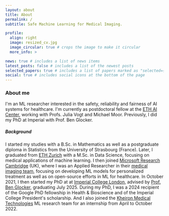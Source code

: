 ```yaml
---
layout: about
title: About
permalink: /
subtitle: Safe Machine Learning for Medical Imaging.

profile:
  align: right
  image: resized_cv.jpg
  image_circular: true # crops the image to make it circular
  more_info: >

news: true # includes a list of news items
latest_posts: false # includes a list of the newest posts
selected_papers: true # includes a list of papers marked as "selected={true}"
social: true # includes social icons at the bottom of the page
---
```


### About me

I'm an ML researcher interested in the safety, reliability and fairness of AI systems for healthcare. I'm currently as postdoctoral fellow at the [ETH AI Center](https://ai.ethz.ch), working with Profs. Julia Vogt and Michael Moor. Previously, I did my PhD at Imperial with Prof. Ben Glocker. <br/>

##### Background 
I started my studies with a B.Sc. in Mathematics as well as a postgraduate diploma in Statistics from the University of Strasbourg (France). Later, I graduated from [ETH Zurich](https://ethz.ch/en.html) with a M.Sc. in Data Science, focusing on medical applications of machine learning. I then joined [Microsoft Research Cambridge](https://www.microsoft.com/en-us/research/lab/microsoft-research-cambridge/) (UK), where I was an Applied Researcher in their [medical imaging team](https://www.microsoft.com/en-us/research/project/medical-image-analysis/), focusing on developing ML models for personalized treatment as well as on open-source efforts in ML for healthcare. In October 2021, I then started my PhD at at [Imperial College London](https://www.imperial.ac.uk/), advised by [Prof. Ben Glocker](http://wp.doc.ic.ac.uk/bglocker/), graduating July 2025. During my PhD,  I was a 2024 recipient of the Google PhD fellowship in Health & Bioscience and of the Imperial College President's scholarship. And I also joined the [Kheiron Medical Technologies](https://www.kheironmed.com/) ML research team for an internship from April to October 2022.

